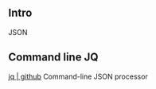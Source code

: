 
## Intro

JSON 

## Command line JQ



[jq | github](https://github.com/jqlang/jq)
Command-line JSON processor